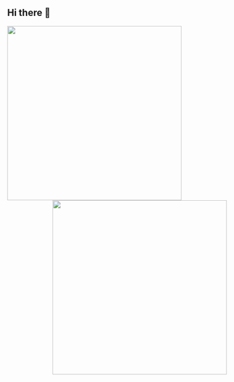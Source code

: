 ## Hi there 👋

<p>
  <a href="https://fatihcode.github.io/">
    <img align="left"  width="400" src="https://github-readme-stats.vercel.app/api/top-langs/?username=fatihcode&layout=compact&theme=radical" />
  </a>

  <a href="https://fatihcode.github.io/">
    <img align="right" width="400" src="https://github-readme-streak-stats.herokuapp.com?user=fatihcode&theme=dark&date_format=j%20M%5B%20Y%5D" />
  </a>
</p>

<!--
**fatihqaz/fatihqaz** is a ✨ _special_ ✨ repository because its `README.md` (this file) appears on your GitHub profile.

Here are some ideas to get you started:

- 🔭 I’m currently working on ...
- 🌱 I’m currently learning ...
- 👯 I’m looking to collaborate on ...
- 🤔 I’m looking for help with ...
- 💬 Ask me about ...
- 📫 How to reach me: ...
- 😄 Pronouns: ...
- ⚡ Fun fact: ...
-->
